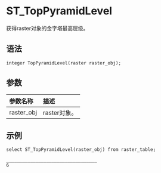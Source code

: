 # ST\_TopPyramidLevel

获得raster对象的金字塔最高层级。

## 语法

```
integer TopPyramidLevel(raster raster_obj);
```

## 参数

|参数名称|描述|
|:---|:-|
|raster\_obj|raster对象。|

## 示例

```
select ST_TopPyramidLevel(raster_obj) from raster_table;

__________________________________
6
```

